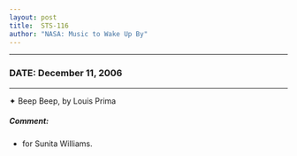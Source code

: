 ```yaml
---
layout: post
title:  STS-116
author: "NASA: Music to Wake Up By"
---
```


----
### DATE: December 11, 2006
----
✦ Beep Beep, by Louis Prima

##### Comment:
* for Sunita Williams.

